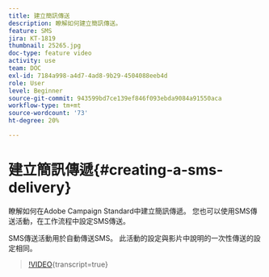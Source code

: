 ```yaml
---
title: 建立簡訊傳送
description: 瞭解如何建立簡訊傳送。
feature: SMS
jira: KT-1819
thumbnail: 25265.jpg
doc-type: feature video
activity: use
team: DOC
exl-id: 7184a998-a4d7-4ad8-9b29-4504088eeb4d
role: User
level: Beginner
source-git-commit: 943599bd7ce139ef846f093ebda9084a91550aca
workflow-type: tm+mt
source-wordcount: '73'
ht-degree: 20%

---
```


# 建立簡訊傳遞{#creating-a-sms-delivery}

瞭解如何在Adobe Campaign Standard中建立簡訊傳遞。 您也可以使用SMS傳送活動，在工作流程中設定SMS傳送。

SMS傳送活動用於自動傳送SMS。 此活動的設定與影片中說明的一次性傳送的設定相同。

>[!VIDEO](https://video.tv.adobe.com/v/25265/?learn=on){transcript=true}

